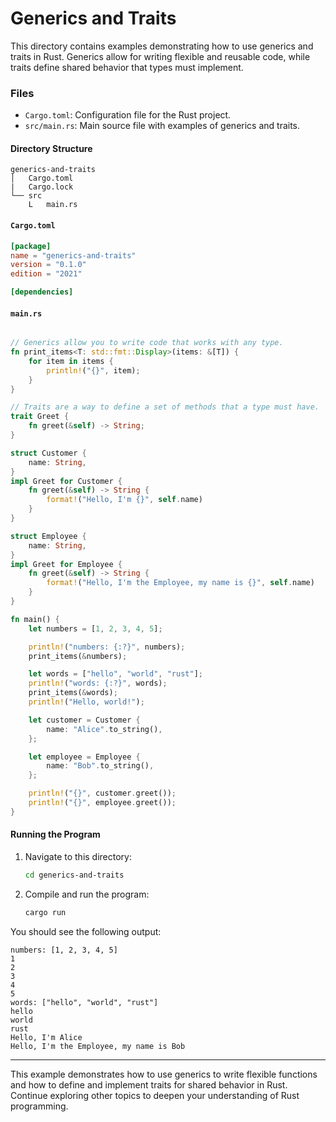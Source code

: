 # Generics and Traits

This directory contains examples demonstrating how to use generics and traits in Rust. Generics allow for writing flexible and reusable code, while traits define shared behavior that types must implement.

### Files

- `Cargo.toml`: Configuration file for the Rust project.
- `src/main.rs`: Main source file with examples of generics and traits.

#### Directory Structure

```
generics-and-traits
│   Cargo.toml
|   Cargo.lock
└── src
    L   main.rs
```

#### `Cargo.toml`

```toml
[package]
name = "generics-and-traits"
version = "0.1.0"
edition = "2021"

[dependencies]
```

#### `main.rs`

```rust

// Generics allow you to write code that works with any type.
fn print_items<T: std::fmt::Display>(items: &[T]) {
    for item in items {
        println!("{}", item);
    }
}

// Traits are a way to define a set of methods that a type must have.
trait Greet {
    fn greet(&self) -> String;
}

struct Customer {
    name: String,
}
impl Greet for Customer {
    fn greet(&self) -> String {
        format!("Hello, I'm {}", self.name)
    }
}

struct Employee {
    name: String,
}
impl Greet for Employee {
    fn greet(&self) -> String {
        format!("Hello, I'm the Employee, my name is {}", self.name)
    }
}

fn main() {
    let numbers = [1, 2, 3, 4, 5];

    println!("numbers: {:?}", numbers);
    print_items(&numbers);

    let words = ["hello", "world", "rust"];
    println!("words: {:?}", words);
    print_items(&words);
    println!("Hello, world!");

    let customer = Customer {
        name: "Alice".to_string(),
    };

    let employee = Employee {
        name: "Bob".to_string(),
    };

    println!("{}", customer.greet());
    println!("{}", employee.greet());
}

```

#### Running the Program

1. Navigate to this directory:

   ```sh
   cd generics-and-traits
   ```

2. Compile and run the program:
   ```sh
   cargo run
   ```

You should see the following output:

```
numbers: [1, 2, 3, 4, 5]
1
2
3
4
5
words: ["hello", "world", "rust"]
hello
world
rust
Hello, I'm Alice
Hello, I'm the Employee, my name is Bob
```

---

This example demonstrates how to use generics to write flexible functions and how to define and implement traits for shared behavior in Rust. Continue exploring other topics to deepen your understanding of Rust programming.
